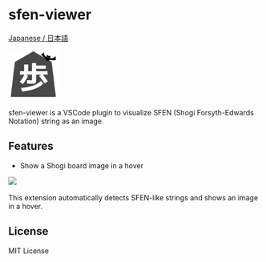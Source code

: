 # sfen-viewer

[Japanese / 日本語](README.jp.md)

<img src="image/sfen-viewer.png" width="100px">

sfen-viewer is a VSCode plugin to visualize SFEN (Shogi Forsyth-Edwards Notation) string as an image.

## Features

- Show a Shogi board image in a hover

<img src="image/screenshot.gif" width="600px">

This extension automatically detects SFEN-like strings and shows an image in a hover.

## License

MIT License
